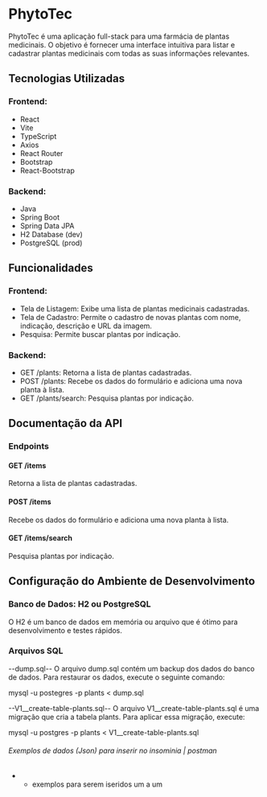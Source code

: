 # PhytoTec

PhytoTec é uma aplicação full-stack para uma farmácia de plantas medicinais. O objetivo é fornecer uma interface intuitiva para listar e cadastrar plantas medicinais com todas as suas informações relevantes.

## Tecnologias Utilizadas

### Frontend:
- React
- Vite
- TypeScript
- Axios
- React Router
- Bootstrap
- React-Bootstrap

### Backend:
- Java
- Spring Boot
- Spring Data JPA
- H2 Database (dev)
- PostgreSQL (prod)

## Funcionalidades

### Frontend:
- Tela de Listagem: Exibe uma lista de plantas medicinais cadastradas.
- Tela de Cadastro: Permite o cadastro de novas plantas com nome, indicação, descrição e URL da imagem.
- Pesquisa: Permite buscar plantas por indicação.

### Backend:
- GET /plants: Retorna a lista de plantas cadastradas.
- POST /plants: Recebe os dados do formulário e adiciona uma nova planta à lista.
- GET /plants/search: Pesquisa plantas por indicação.

## Documentação da API

### Endpoints

#### GET /items
Retorna a lista de plantas cadastradas.

#### POST /items
Recebe os dados do formulário e adiciona uma nova planta à lista.

#### GET /items/search
Pesquisa plantas por indicação.

## Configuração do Ambiente de Desenvolvimento

### Banco de Dados: H2  ou PostgreSQL 

O H2 é um banco de dados em memória ou arquivo que é ótimo para desenvolvimento e testes rápidos.

### Arquivos SQL
--dump.sql--
O arquivo dump.sql contém um backup dos dados do banco de dados. Para restaurar os dados, execute o seguinte comando:

mysql -u postegres -p plants < dump.sql

--V1__create-table-plants.sql--
O arquivo V1__create-table-plants.sql é uma migração que cria a tabela plants. Para aplicar essa migração, execute:

mysql -u postgres -p plants < V1__create-table-plants.sql

###### Exemplos de dados (Json) para inserir no insominia | postman
- - exemplos para serem iseridos um a um
